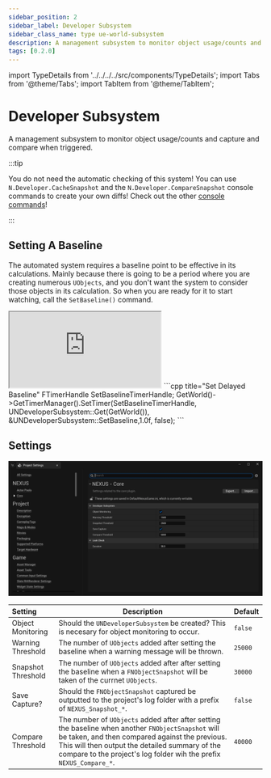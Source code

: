 ```yaml
---
sidebar_position: 2
sidebar_label: Developer Subsystem
sidebar_class_name: type ue-world-subsystem
description: A management subsystem to monitor object usage/counts and capture and compare when triggered.
tags: [0.2.0]
---
```


import TypeDetails from '../../../../src/components/TypeDetails';
import Tabs from '@theme/Tabs';
import TabItem from '@theme/TabItem';

# Developer Subsystem

<TypeDetails icon="ue-world-subsystem" base="UTickableWorldSubsystem" type="UNDeveloperSubsystem" typeExtra="" headerFile="NexusCore/Public/Developer/NDeveloperSubsystem.h" />

A management subsystem to monitor object usage/counts and capture and compare when triggered.

:::tip

You do not need the automatic checking of this system! You can use `N.Developer.CacheSnapshot` and the `N.Developer.CompareSnapshot` console commands to create your own diffs! Check out the other [console commands](../console-commands.md)!

:::

## Setting A Baseline

The automated system requires a baseline point to be effective in its calculations. Mainly because there is going to be a period where you are creating numerous `UObjects`, and you don't want the system to consider those objects in its calculation. So when you are ready for it to start watching, call the `SetBaseline()` command.

<Tabs>
  <TabItem value="blueprint" label="Blueprint" default attributes={{className: 'tab-blueprint' }}>
    <iframe src="https://blueprintue.com/render/jg3v_i32/" allowfullscreen="yes" scrolling="no" class="blueprintue" style={{ height : '325px' }}></iframe>
  </TabItem>
  <TabItem value="native" label="C++" attributes={{className: 'tab-native' }}>
```cpp title="Set Delayed Baseline"
FTimerHandle SetBaselineTimerHandle;
GetWorld()->GetTimerManager().SetTimer(SetBaselineTimerHandle, UNDeveloperSubsystem::Get(GetWorld()), &UNDeveloperSubsystem::SetBaseline,1.0f, false);
```    
  </TabItem>
</Tabs>

## Settings

![Developer Subsystem: Settings](developer-subsystem-settings.webp)

| Setting | Description | Default |
| :-- | --- | :-- |
| Object Monitoring | Should the `UNDeveloperSubsystem` be created? This is necesary for object monitoring to occur. | `false` |
| Warning Threshold | The number of `UObjects` added after setting the baseline when a warning message will be thrown. | `25000` |
| Snapshot Threshold | The number of `UObjects` added after after setting the baseline when a `FNObjectSnapshot` will be taken of the currnet `UObjects`. | `30000` |
| Save Capture? | Should the `FNObjectSnapshot` captured be outputted to the project's log folder with a prefix of `NEXUS_Snapshot_*`. | `false` |
| Compare Threshold | The number of `UObjects` added after after setting the baseline when another `FNObjectSnapshot` will be taken, and then compared against the previous. This will then output the detailed summary of the compare to the project's log folder wih the prefix `NEXUS_Compare_*`. | `40000` |

